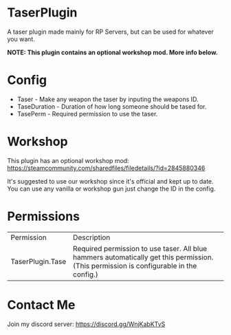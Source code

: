 # TaserPlugin
A taser plugin made mainly for RP Servers, but can be used for whatever you want.

**NOTE: This plugin contains an optional workshop mod. More info below.**

# Config
- Taser - Make any weapon the taser by inputing the weapons ID.
- TaseDuration - Duration of how long someone should be tased for.
- TasePerm - Required permission to use the taser.

# Workshop
This plugin has an optional workshop mod: https://steamcommunity.com/sharedfiles/filedetails/?id=2845880346

It's suggested to use our workshop since it's official and kept up to date. You can use any vanilla or workshop gun just change the ID in the config.

# Permissions
<table>
  <tr>
    <td>Permission</td>
    <td>Description</td>
  </tr>
  <tr>
    <td>TaserPlugin.Tase</td>
    <td>Required permission to use taser. All blue hammers automatically get this permission. (This permission is configurable in the config.)</td>
  </tr>
  </table>
  
# Contact Me
Join my discord server: https://discord.gg/WnjKabKTvS
